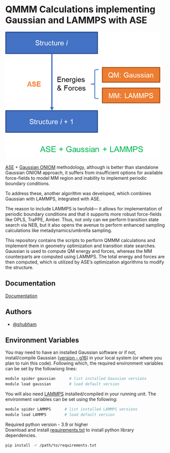 # QMMM Calculations implementing Gaussian and LAMMPS with ASE

<p class="center-content"> 
  <img src="https://github.com/2253shubham/Gaussian_LAMMPS_ASE_for_QMMM/blob/main/docs/Gaussian_LAMMPS_ASE.png" alt=""/>
</p>

[ASE](https://wiki.fysik.dtu.dk/ase/) + [Gaussian ONIOM](https://gaussian.com/oniom/) methodology, although is better than standalone Gaussian ONIOM approach, it suffers from insufficient options for available force-fields to model MM region and inability to implement periodic boundary conditions.

To address these, another algorithm was developed, which combines Gaussian with LAMMPS, integrated with ASE. 

The reason to include LAMMPS is twofold— it allows for implementation of periodic boundary conditions and that it supports more robust force-fields like OPLS, TraPPE, Amber. Thus, not only can we perform transition state search via NEB, but it also opens the avenue to perform enhanced sampling calculations like metadynamics/umbrella sampling.

This repository contains the scripts to perform QMMM calculations and implement them in geometry optimization and transition state searches. Gaussian is used to compute QM energy and forces, whereas the MM counterparts are computed using LAMMPS. The total energy and forces are then computed, which is utilized by ASE’s optimization algorithms to modify the structure. 


## Documentation

[Documentation](https://github.com/2253shubham/Gaussian_LAMMPS_ASE_for_QMMM/blob/main/docs/documentation.md)



## Authors

- [@shubham](https://github.com/2253shubham)


## Environment Variables

You may need to have an installed Gaussian software or if not, install/compile Gaussian ([version - g16](https://gaussian.com/gaussian16)) in your local system (or where you plan to ruin this code). Following which, the required environment variables can be set by the followiong lines:
```bash
module spider gaussian      # list installed Gaussian versions
module load gaussian        # load default version
```

You will also need [LAMMPS](https://docs.lammps.org/Manual.html) installed/compiled in your running unit. The environment variables can be set using the following:
```bash
module spider LAMMPS      # list installed LAMMPS versions
module load LAMMPS        # load default version
```

Required python version  - 3.9 or higher \
Download and install [requirements.txt](https://github.com/2253shubham/Gaussian_LAMMPS_ASE_for_QMMM/blob/main/requirements.txt) to install python library dependencies.
```bash
pip install -r /path/to/requirements.txt
```
